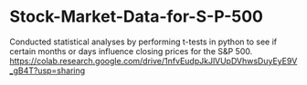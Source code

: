 # Stock-Market-Data-for-S-P-500
Conducted statistical analyses by performing t-tests in python to see if certain months or days influence closing prices for the S&amp;P 500. https://colab.research.google.com/drive/1nfvEudpJkJlVUpDVhwsDuyEyE9V_gB4T?usp=sharing
